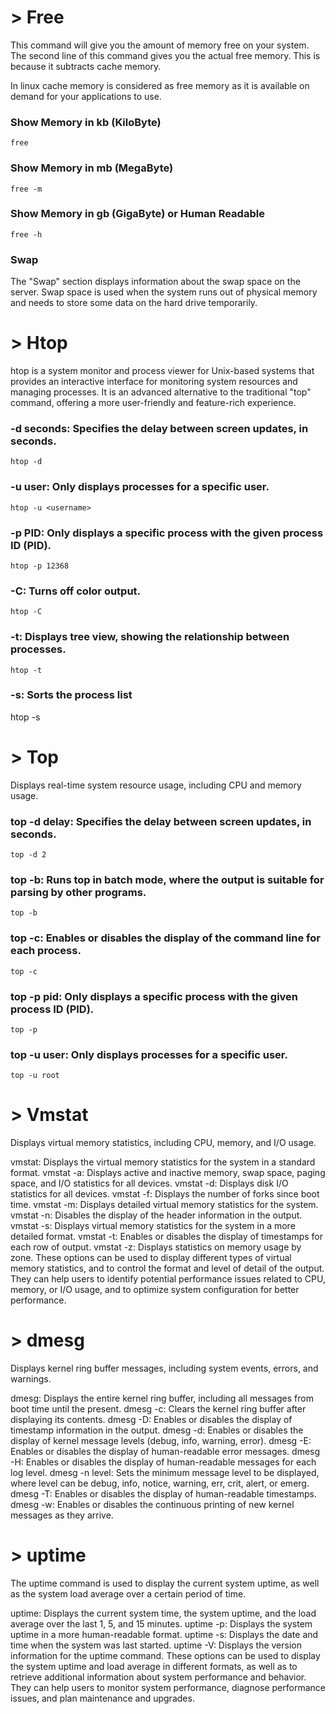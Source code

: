 # > Free

This command will give you the amount of memory free on your system. The second line of this command gives you the actual free memory. This is because it subtracts cache memory.


In linux cache memory is considered as free memory as it is available on demand for your applications to use.


### Show Memory in kb (KiloByte)
    free

###   Show Memory in mb (MegaByte)
    free -m

### Show Memory in gb (GigaByte) or Human Readable

    free -h


### Swap

The "Swap" section displays information about the swap space on the server. Swap space is used when the system runs out of physical memory and needs to store some data on the hard drive temporarily.


# > Htop

htop is a system monitor and process viewer for Unix-based systems that provides an interactive interface for monitoring system resources and managing processes. It is an advanced alternative to the traditional "top" command, offering a more user-friendly and feature-rich experience.

### -d seconds: Specifies the delay between screen updates, in seconds.

    htop -d

### -u user: Only displays processes for a specific user.

    htop -u <username>

### -p PID: Only displays a specific process with the given process ID (PID).

    htop -p 12368

### -C: Turns off color output.

    htop -C

### -t: Displays tree view, showing the relationship between processes.

    htop -t

### -s: Sorts the process list

htop -s


# > Top

Displays real-time system resource usage, including CPU and memory usage.

### top -d delay: Specifies the delay between screen updates, in seconds.
    top -d 2

### top -b: Runs top in batch mode, where the output is suitable for parsing by other programs.
    top -b

### top -c: Enables or disables the display of the command line for each process.
    top -c

### top -p pid: Only displays a specific process with the given process ID (PID).
    top -p

### top -u user: Only displays processes for a specific user.
    top -u root


# > Vmstat
Displays virtual memory statistics, including CPU, memory, and I/O usage.

vmstat: Displays the virtual memory statistics for the system in a standard format.
vmstat -a: Displays active and inactive memory, swap space, paging space, and I/O statistics for all devices.
vmstat -d: Displays disk I/O statistics for all devices.
vmstat -f: Displays the number of forks since boot time.
vmstat -m: Displays detailed virtual memory statistics for the system.
vmstat -n: Disables the display of the header information in the output.
vmstat -s: Displays virtual memory statistics for the system in a more detailed format.
vmstat -t: Enables or disables the display of timestamps for each row of output.
vmstat -z: Displays statistics on memory usage by zone.
These options can be used to display different types of virtual memory statistics, and to control the format and level of detail of the output. They can help users to identify potential performance issues related to CPU, memory, or I/O usage, and to optimize system configuration for better performance.

# > dmesg
 Displays kernel ring buffer messages, including system events, errors, and warnings.

dmesg: Displays the entire kernel ring buffer, including all messages from boot time until the present.
dmesg -c: Clears the kernel ring buffer after displaying its contents.
dmesg -D: Enables or disables the display of timestamp information in the output.
dmesg -d: Enables or disables the display of kernel message levels (debug, info, warning, error).
dmesg -E: Enables or disables the display of human-readable error messages.
dmesg -H: Enables or disables the display of human-readable messages for each log level.
dmesg -n level: Sets the minimum message level to be displayed, where level can be debug, info, notice, warning, err, crit, alert, or emerg.
dmesg -T: Enables or disables the display of human-readable timestamps.
dmesg -w: Enables or disables the continuous printing of new kernel messages as they arrive.


# > uptime

The uptime command is used to display the current system uptime, as well as the system load average over a certain period of time. 

uptime: Displays the current system time, the system uptime, and the load average over the last 1, 5, and 15 minutes.
uptime -p: Displays the system uptime in a more human-readable format.
uptime -s: Displays the date and time when the system was last started.
uptime -V: Displays the version information for the uptime command.
These options can be used to display the system uptime and load average in different formats, as well as to retrieve additional information about system performance and behavior. They can help users to monitor system performance, diagnose performance issues, and plan maintenance and upgrades.



